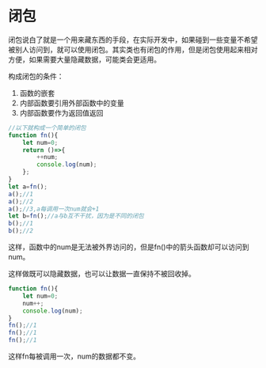 # 闭包

闭包说白了就是一个用来藏东西的手段，在实际开发中，如果碰到一些变量不希望被别人访问到，就可以使用闭包。其实类也有闭包的作用，但是闭包使用起来相对方便，如果需要大量隐藏数据，可能类会更适用。

构成闭包的条件：

1. 函数的嵌套
2. 内部函数要引用外部函数中的变量
3. 内部函数要作为返回值返回

```js
//以下就构成一个简单的闭包
function fn(){
    let num=0;
    return ()=>{
        ++num;
        console.log(num);
    };
}
let a=fn();
a();//1
a();//2
a();//3,a每调用一次num就会+1
let b=fn();//a与b互不干扰，因为是不同的闭包
b();//1
b();//2
```

这样，函数中的num是无法被外界访问的，但是fn()中的箭头函数却可以访问到num。

这样做既可以隐藏数据，也可以让数据一直保持不被回收掉。

```js
function fn(){
	let num=0;
    num++;
    console.log(num);
}
fn();//1
fn();//1
fn();//1
```

这样fn每被调用一次，num的数据都不变。